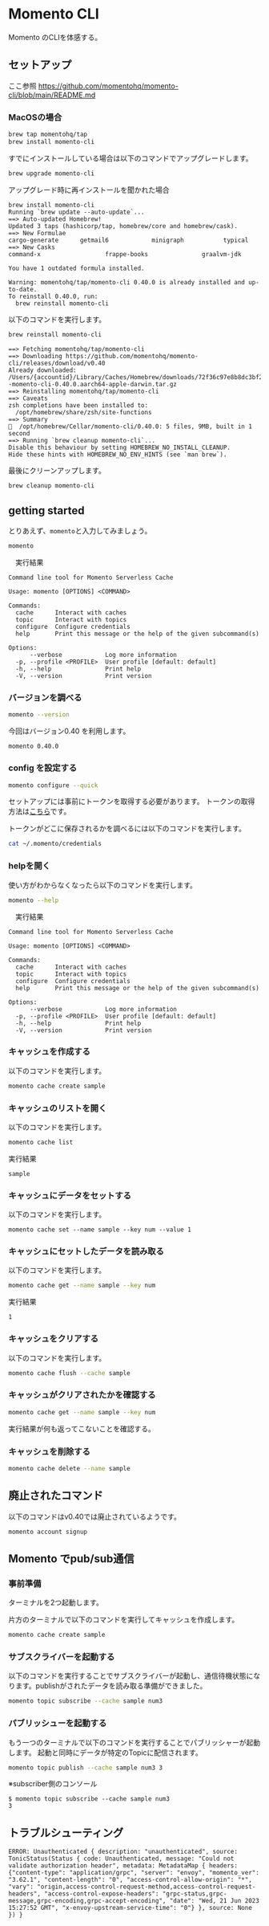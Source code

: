 # Momento CLI

Momento のCLIを体感する。

## セットアップ

ここ参照
https://github.com/momentohq/momento-cli/blob/main/README.md

### MacOSの場合

```sh
brew tap momentohq/tap
brew install momento-cli
```

すでにインストールしている場合は以下のコマンドでアップグレードします。

```sh
brew upgrade momento-cli
```

アップグレード時に再インストールを聞かれた場合

```text
brew install momento-cli
Running `brew update --auto-update`...
==> Auto-updated Homebrew!
Updated 3 taps (hashicorp/tap, homebrew/core and homebrew/cask).
==> New Formulae
cargo-generate      getmail6            minigraph           typical
==> New Casks
command-x                  frappe-books               graalvm-jdk

You have 1 outdated formula installed.

Warning: momentohq/tap/momento-cli 0.40.0 is already installed and up-to-date.
To reinstall 0.40.0, run:
  brew reinstall momento-cli
```

以下のコマンドを実行します。

```sh
brew reinstall momento-cli
```

```text
==> Fetching momentohq/tap/momento-cli
==> Downloading https://github.com/momentohq/momento-cli/releases/download/v0.40
Already downloaded: /Users/{accountid}/Library/Caches/Homebrew/downloads/72f36c97e8b8dc3bf2688d8e849967d86d871ba3cbde867b7dd4b5ae53ee0be8--momento-cli-0.40.0.aarch64-apple-darwin.tar.gz
==> Reinstalling momentohq/tap/momento-cli
==> Caveats
zsh completions have been installed to:
  /opt/homebrew/share/zsh/site-functions
==> Summary
🍺  /opt/homebrew/Cellar/momento-cli/0.40.0: 5 files, 9MB, built in 1 second
==> Running `brew cleanup momento-cli`...
Disable this behaviour by setting HOMEBREW_NO_INSTALL_CLEANUP.
Hide these hints with HOMEBREW_NO_ENV_HINTS (see `man brew`).
```

最後にクリーンアップします。

```sh
brew cleanup momento-cli
```

## getting started

とりあえず、`momento`と入力してみましょう。

```sh
momento
```

　実行結果

```text
Command line tool for Momento Serverless Cache

Usage: momento [OPTIONS] <COMMAND>

Commands:
  cache      Interact with caches
  topic      Interact with topics
  configure  Configure credentials
  help       Print this message or the help of the given subcommand(s)

Options:
      --verbose            Log more information
  -p, --profile <PROFILE>  User profile [default: default]
  -h, --help               Print help
  -V, --version            Print version
```

### バージョンを調べる

```sh
momento --version
```

今回はバージョン0.40 を利用します。

```
momento 0.40.0
```

### config を設定する

```sh
momento configure --quick
```

セットアップには事前にトークンを取得する必要があります。
トークンの取得方法は[こちら](https://docs.momentohq.com/ja/getting-started)です。

トークンがどこに保存されるかを調べるには以下のコマンドを実行します。

```sh
cat ~/.momento/credentials
```

### helpを開く

使い方がわからなくなったら以下のコマンドを実行します。

```sh
momento --help
```

　実行結果

```text
Command line tool for Momento Serverless Cache

Usage: momento [OPTIONS] <COMMAND>

Commands:
  cache      Interact with caches
  topic      Interact with topics
  configure  Configure credentials
  help       Print this message or the help of the given subcommand(s)

Options:
      --verbose            Log more information
  -p, --profile <PROFILE>  User profile [default: default]
  -h, --help               Print help
  -V, --version            Print version
```

### キャッシュを作成する

以下のコマンドを実行します。

```sh
momento cache create sample
```

### キャッシュのリストを開く

以下のコマンドを実行します。

```sh
momento cache list
```

実行結果
```text
sample
```

### キャッシュにデータをセットする

以下のコマンドを実行します。

```
momento cache set --name sample --key num --value 1
```

### キャッシュにセットしたデータを読み取る

以下のコマンドを実行します。

```sh
momento cache get --name sample --key num
```

実行結果

```text
1
```

### キャッシュをクリアする

以下のコマンドを実行します。

```sh
momento cache flush --cache sample
```

### キャッシュがクリアされたかを確認する

```sh
momento cache get --name sample --key num
```

実行結果が何も返ってこないことを確認する。

### キャッシュを削除する

```sh
momento cache delete --name sample
```

## 廃止されたコマンド

以下のコマンドはv0.40では廃止されているようです。

```sh
momento account signup
```

## Momento でpub/sub通信


### 事前準備

ターミナルを2つ起動します。

片方のターミナルで以下のコマンドを実行してキャッシュを作成します。

```sh
momento cache create sample
```

### サブスクライバーを起動する

以下のコマンドを実行することでサブスクライバーが起動し、通信待機状態になります。publishがされたデータを読み取る準備ができました。

```sh
momento topic subscribe --cache sample num3
```

### パブリッシューを起動する

もう一つのターミナルで以下のコマンドを実行することでパブリッシャーが起動します。
起動と同時にデータが特定のTopicに配信されます。

```sh
momento topic publish --cache sample num3 3
```

※subscriber側のコンソール

```text
$ momento topic subscribe --cache sample num3
3
```

## トラブルシューティング

```
ERROR: Unauthenticated { description: "unauthenticated", source: TonicStatus(Status { code: Unauthenticated, message: "Could not validate authorization header", metadata: MetadataMap { headers: {"content-type": "application/grpc", "server": "envoy", "momento_ver": "3.62.1", "content-length": "0", "access-control-allow-origin": "*", "vary": "origin,access-control-request-method,access-control-request-headers", "access-control-expose-headers": "grpc-status,grpc-message,grpc-encoding,grpc-accept-encoding", "date": "Wed, 21 Jun 2023 15:27:52 GMT", "x-envoy-upstream-service-time": "0"} }, source: None }) }
```
